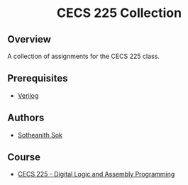 <h1 align="center" style="border: none">CECS 225 Collection</h1>

## Overview
A collection of assignments for the CECS 225 class.

## Prerequisites
 - [Verilog](https://www.xilinx.com/)

## Authors
 - [Sotheanith Sok](https://github.com/sotheanith-sok)

## Course
 - [CECS 225 - Digital Logic and Assembly Programming](http://catalog.csulb.edu/preview_course_nopop.php?catoid=5&coid=39973)
